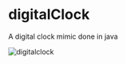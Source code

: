 # digitalClock
A digital clock mimic done in java

![digitalclock](https://user-images.githubusercontent.com/16313961/53778387-8ab3fc00-3f22-11e9-959a-ca55a5c9ccdf.gif)
